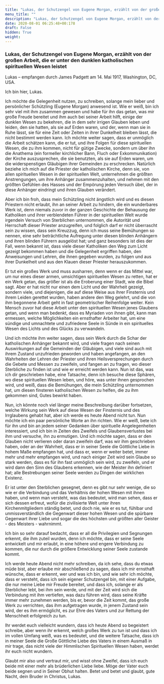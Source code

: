 ```yaml
---
title: "Lukas, der Schutzengel von Eugene Morgan, erzählt von der großen Arbeit, die er unter den dunklen katholischen spirituellen Wesen leistet"
menu_title: ""
description: "Lukas, der Schutzengel von Eugene Morgan, erzählt von der großen Arbeit, die er unter den dunklen katholischen spirituellen Wesen leistet"
date: 2020-08-01 06:25:48+00:178
draft: False
hidden: True
weight:
---
```

### Lukas, der Schutzengel von Eugene Morgan, erzählt von der großen Arbeit, die er unter den dunklen katholischen spirituellen Wesen leistet

Lukas – empfangen durch James Padgett am 14. Mai 1917, Washington, DC, USA.

Ich bin hier, Lukas.

Ich möchte die Gelegenheit nutzen, zu schreiben, solange mein lieber und persönlicher Schützling (Eugene Morgan) anwesend ist. Wie er weiß, bin ich sehr viel mit ihm zusammen gewesen und habe für ihn das getan, was mir große Freude bereitet und ihm auch bei seiner Arbeit hilft, einige der dunklen Wesen zu bekehren, die in dem sehr irrigen Glauben leben und leiden, den sie hatten, als sie auf Erden waren, und der, wenn man sie in Ruhe lässt, sie für eine Zeit oder Zeiten in ihrer Dunkelheit bleiben lässt, die nicht bestimmt werden kann. Ich möchte weiter sagen, dass er unmöglich die Arbeit schätzen kann, die er tut, und ihre Folgen für diese spirituellen Wesen, die zu ihm kommen, nicht für gütige Zwecke, sondern um über ihn die Anathema (ein formeller kirchlicher Bann, Fluch oder Exkommunikation) der Kirche auszusprechen, die sie benutzten, als sie auf Erden waren, um die widerspenstigen Gläubigen ihrer Gemeinden zu erschrecken. Natürlich beziehe ich mich auf die Priester der katholischen Kirche, denn sie, von allen spirituellen Wesen in der spirituellen Welt, unternehmen die größten Anstrengungen, um ihre Anhänger zusammenzuhalten, und nehmen mit den größten Gefühlen des Hasses und der Empörung jeden Versuch übel, der in diese Anhänger eindringt und ihren Glauben verändert.

Aber ich bin froh, dass mein Schützling nicht ängstlich wird und es diesen Priestern nicht erlaubt, ihn an seiner Arbeit zu hindern, die ein wunderbares Werk ist, denn niemals zuvor in der ganzen Geschichte der Behausung der Katholiken und ihrer verblendeten Führer in der spirituellen Welt wurde irgendein Versuch von Sterblichen unternommen, die Autorität und Herrschaft dieser Priester anzugreifen, und folglich darf er nicht überrascht sein zu wissen, dass sein Kreuzzug, denn ich muss seine Bemühungen so nennen, eine sehr beträchtliche Aufregung unter diesen blinden Anhängern und ihren blinden Führern ausgelöst hat; und ganz besonders ist dies der Fall, wenn bekannt ist, dass viele dieser Katholiken den Weg zum Licht gezeigt bekommen haben und die Gelegenheit ergriffen haben, den Anweisungen und Lehren, die ihnen gegeben wurden, zu folgen und aus ihrer Dunkelheit und aus den Klauen dieser Priester herauszukommen.

Er tut ein großes Werk und muss ausharren, denn wenn er das Mittel war, um nur eines dieser armen, umsichtigen spirituellen Wesen zu retten, hat er ein Werk getan, das größer ist als die Eroberung einer Stadt, wie die Bibel sagt. Aber er hat nicht nur einen dem Licht und der Wahrheit gezeigt, sondern viele, und diejenigen, die auf diese Weise aus ihrer Finsternis und ihrem Leiden gerettet wurden, haben andere den Weg gelehrt, und die von ihm begonnene Arbeit geht in fast geometrischer Reihenfolge weiter. Kein Mensch zuvor hat diese Arbeit unter den spirituellen Wesen jenes Glaubens getan, und wenn man bedenkt, dass es Myriaden von ihnen gibt, kann man ermessen, welche Möglichkeiten ein ernsthafter Arbeiter hat, um eine sündige und umnachtete und zufriedene Seele in Sünde in ein spirituelles Wesen des Lichts und des Glücks zu verwandeln.

Und ich möchte ihm weiter sagen, dass sein Werk durch die Schar der katholischen Anhänger bekannt wird, und viele fragen nach seinen Auswirkungen auf die Gemeinden der Gläubigen, und viele sind auch mit ihrem Zustand unzufrieden geworden und haben angefangen, an den Wahrheiten der Lehren der Priester und ihren Heilsversprechungen durch die Gebete und Messen zu zweifeln, und fangen an zu fragen, wo dieser Sterbliche zu finden ist und wie er erreicht werden kann. Nun ist das, was ich dir geschrieben habe, eine Tatsache, denn ich besuche diese Sphären, wo diese spirituellen Wesen leben, und höre, was unter ihnen gesprochen wird, und weiß, dass die Bemühungen, die mein Schützling unternommen hat, um diesen finsteren katholischen Wesen zu helfen, die zu ihm gekommen sind, Gutes bewirkt haben.

Nun, ich könnte noch viel länger meine Beschreibung darüber fortsetzen, welche Wirkung sein Werk auf diese Wesen der Finsternis und des Irrglaubens gehabt hat, aber ich werde es heute Abend nicht tun. Nun möchte ich ein paar persönliche Worte an ihn richten. Wie er weiß, bete ich für ihn und bin an jedem seiner Gedanken über spirituelle Angelegenheiten interessiert, und ich bin in Zeiten des Zweifels und Glaubensverlustes bei ihm und versuche, ihn zu ermutigen. Und ich möchte sagen, dass er den Glauben nicht verlieren oder daran zweifeln darf, was wir ihm geschrieben haben, oder an der Wahrheit, dass er in seiner Seele die Göttliche Liebe in hohem Maße empfangen hat, und dass er, wenn er weiter betet, immer mehr und mehr empfangen wird, und nach einiger Zeit wird sein Glaube so stark werden, dass es für ihn fast unmöglich sein wird, zu zweifeln, und er wird dann den Sinn des Glaubens erkennen, wie der Meister ihn definiert hat; alle Bestrebungen seiner Seele werden zu Dingen der wirklichen Existenz.

Er ist unter den Sterblichen gesegnet, denn es gibt nur sehr wenige, die so wie er die Verbindung und das Verhältnis der hohen Wesen mit ihnen haben, und wenn man versteht, was das bedeutet, wird man sehen, dass er sich dessen erfreut, wofür die zivilisierte Welt unter ihren Kirchenmitgliedern ständig betet, und doch nie, wie er es tut, fühlbar und unmissverständlich die Gegenwart dieser hohen Wesen und die spürbare Gegenwart ihrer Liebe und sogar die des höchsten und größten aller Geister - des Meisters - wahrnimmt.

Ich bin so sehr darauf bedacht, dass er all die Privilegien und Segnungen erkennt, die ihm zuteil wurden, denn ich möchte, dass er seine Seele entwickelt und mir erlaubt, in eine höhere und engere Verbindung zu kommen, die nur durch die größere Entwicklung seiner Seele zustande kommt.

Ich werde heute Abend nicht mehr schreiben, da ich sehe, dass du etwas müde bist, aber erlaube mir abschließend zu sagen, dass ich mir ernsthaft wünsche, dass er erkennt, wer und was ich bin, und wie sehr ich möchte, dass er versteht, dass ich sein eigener Schutzengel bin, mit einer Aufgabe, die nur meine Liebe mir Freude bereitet, und dass ich, solange er als Sterblicher lebt, bei ihm sein werde, und mit der Zeit wird sich die Verbindung mit ihm vertiefen, was dazu führen wird, dass seine Kräfte immer mehr zunehmen werden, bis er, bevor die Zeit kommt, das große Werk zu verrichten, das ihm aufgetragen wurde, in jenem Zustand sein wird, der es ihm ermöglicht, es zur Ehre des Vaters und zur Rettung der Menschheit erfolgreich zu tun.

Ihr werdet euch vielleicht wundern, dass ich heute Abend so begeistert schreibe, aber wenn ihr erkennt, welch großes Werk zu tun ist und dass ich im vollen Umfang weiß, was es bedeutet, und die weitere Tatsache, dass ich in meiner Seele die Große Göttliche Liebe des Vaters in einem Ausmaß in mir trage, das nicht viele der Himmlischen Spirituellen Wesen haben, werdet ihr euch nicht wundern.

Glaubt mir also und vertraut mir, und wisst ohne Zweifel, dass ich euch beide mit einer mehr als brüderlichen Liebe liebe. Möge der Vater euch beide segnen und in Seiner Obhut halten. Betet und betet und glaubt, gute Nacht, dein Bruder in Christus, Lukas.
